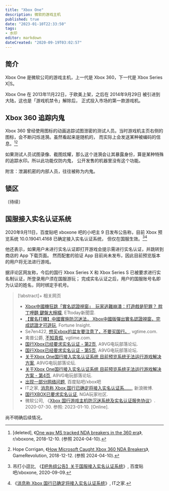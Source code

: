 ```yaml
---
title: "Xbox One"
description: 微软的游戏主机
published: true
date: "2023-01-10T22:33:50"
tags:
- 水印
editor: markdown
dateCreated: "2020-09-19T03:02:57"
---
```


## 简介

Xbox One 是微软公司的游戏主机，上一代是 Xbox 360，下一代是 Xbox Series X|S。

Xbox One 在 2013年11月22日，于欧美上架，之后在 2014年9月29日 被引进到大陆，这也是「游戏机禁令」解除后，
正式投入市场的第一款游戏机。

## Xbox 360 追踪内鬼

Xbox 360 曾经使用图标的动画追踪试图泄密的测试人员。当时游戏机主页右侧的图标，会不断闪烁涟漪。虽然看起来是随机的，
而实际上会发送某种被编码的信息。[^4y3n8][^69221]

[^4y3n8]: [deleted], 《[One way MS tracked NDA breakers in the 360 era](https://web.archive.org/web/20181210215923/https://www.reddit.com/r/xboxone/comments/a4y3n8/one_way_ms_tracked_nda_breakers_in_the_360_era/)》, r/xboxone, 2018-12-10. (参照 2024-04-10).

[^69221]: Hope Corrigan, 《[How Microsoft Caught Xbox 360 NDA Breakers](https://web.archive.org/web/20181212084819/https://www.gamerevolution.com/news/469221-how-microsoft-caught-xbox-360-nda-breakers)》, GameRevolution, 2018-12-12. (参照 2024-04-10).

如果测试人员试图录像、截图炫耀，那么这个涟漪会让其暴露身份，算是某种特殊的追踪水印。所以此功能仅防内鬼，
公开发售的机器里没有这个功能。

附言：泄漏机密的内部人员，往往被称为内鬼。

## 锁区

〔待续〕

## 国服接入实名认证系统

2020年9月11日，百度贴吧 xboxone 吧的小吧主 9 日发布公告称，目前 Xbox 预览系统 10.0.19041.4168 已确定接入实名认证系统，
但仅在国服生效。[^nZ0kQ][^eHZfX]

[^nZ0kQ]: 吊打小逗比, 《[【吧务组公告】关于国服接入实名认证系统](https://archive.is/nZ0kQ "https://tieba.baidu.com/p/6937404245")》, 百度贴吧/xboxone, 2020-09-09.

[^eHZfX]: 《[消息称 Xbox 国行已确定将接入实名认证系统](https://archive.is/eHZfX "https://web.archive.org/web/20200919025912/https://tieba.baidu.com/p/6937404245")》, IT之家.

他还表示，如果用户未进行实名认证即打开游戏会提示需进行实名认证，并跳转到商店的 App 下载页面。
然而配套的验证 App 目前尚未发布，因此目前预览版本的用户将无法进行游戏。

据评论区网友称，今后的国行 Xbox Series X 和 Xbox Series S 已被要求进行实名制认证，所登录用户须在国服游玩；
完成实名认证之后，用户的国服账号名即为认证的姓名，同时绑定手机号。

> [!abstract]+ 相关网页
>
> +   [Xbox中國機狂跳「實名認證視窗」　玩家逃難崩潰：打遊戲是犯罪？ 胖丁呷麵 鍵盤大檸檬](https://web.archive.org/web/20200918163438/https://www.ettoday.net/dalemon/post/51926), ETtoday新聞雲.
> +   [【實名打機】中國實施防沉迷法， Xbox中國版彈出實名認證視窗，完成認證才可遊玩](https://archive.is/jVijq "https://fortuneinsight.com/web/posts/611361/【實名打機】中國實施防沉迷法，-xbox中國版彈出實/"), Fortune Insight.
> +   Se7en422, [想买xbox的盆友要注意了，不要买国行。](https://archive.is/mVzQ3), vgtime.com.
> +   禽兽公爵, [不知真假](https://archive.is/XqJfk), vgtime.com.
> +   [国行Xbox已经要求实名认证 - 第2页](https://archive.is/deTGs), A9VG电玩部落论坛.
> +   [国行Xbox已经要求实名认证 - 第5页](https://archive.is/p3yS8), A9VG电玩部落论坛.
> +   [关于Xbox One国行接入实名认证系统 目前预览系统无法运行游戏解决方案](https://archive.is/Q0vUr "https://bbs.a9vg.com/thread-8686075-1-1.html"), A9VG电玩部落论坛.
> +   [关于Xbox One国行接入实名认证系统 目前预览系统无法运行游戏解决方案 - 第4页](https://archive.is/epgbB), A9VG电玩部落论坛.
> +   [出现一部分网络问题](https://archive.is/M3D4A), 百度贴吧/xbox吧
> +   IT之家, [消息称 Xbox 国行已确定将接入实名认证系……](https://archive.is/D2AAX), 新浪微博.
> +   [国行XBOX已要求实名认证](https://archive.is/c3R6y), NGA玩家社区.
> +   微软公司, 《[Xbox 国行游戏主机防沉迷系统及实名认证服务协议](https://www.opg.cn/userfiles/fileupload/202101/1352544437908856834.pdf)》. 2020-07-30. 参照: 2023-01-10. [Online].

尚不明确后续情况。
